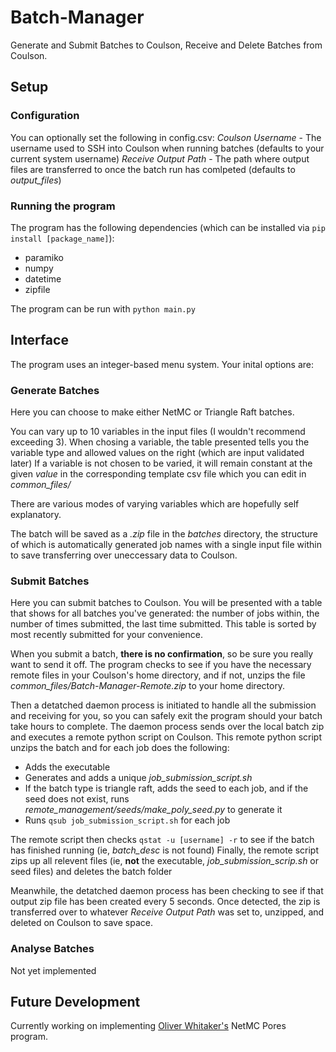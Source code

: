 # Batch-Manager
Generate and Submit Batches to Coulson, Receive and Delete Batches from Coulson.

## Setup
### Configuration
You can optionally set the following in config.csv:
_Coulson Username_ - The username used to SSH into Coulson when running batches (defaults to your current system username)
_Receive Output Path_ - The path where output files are transferred to once the batch run has comlpeted (defaults to _output_files_)

### Running the program
The program has the following dependencies (which can be installed via `pip install [package_name]`):
* paramiko
* numpy
* datetime
* zipfile

The program can be run with `python main.py`

## Interface
The program uses an integer-based menu system. Your inital options are:
### Generate Batches
Here you can choose to make either NetMC or Triangle Raft batches.

You can vary up to 10 variables in the input files (I wouldn't recommend exceeding 3).
When chosing a variable, the table presented tells you the variable type and allowed values on the right (which are input validated later)
If a variable is not chosen to be varied, it will remain constant at the given _value_ in the corresponding template csv file which you can edit in _common_files/_

There are various modes of varying variables which are hopefully self explanatory. 

The batch will be saved as a _.zip_ file in the _batches_ directory, the structure of which is automatically generated job names with a single input file within to save transferring over uneccessary data to Coulson.

### Submit Batches
Here you can submit batches to Coulson.
You will be presented with a table that shows for all batches you've generated: the number of jobs within, the number of times submitted, the last time submitted.
This table is sorted by most recently submitted for your convenience.

When you submit a batch, __there is no confirmation__, so be sure you really want to send it off. 
The program checks to see if you have the necessary remote files in your Coulson's home directory, and if not, unzips the file _common_files/Batch-Manager-Remote.zip_ to your home directory.

Then a detatched daemon process is initiated to handle all the submission and receiving for you, so you can safely exit the program should your batch take hours to complete.
The daemon process sends over the local batch zip and executes a remote python script on Coulson.
This remote python script unzips the batch and for each job does the following:
* Adds the executable
* Generates and adds a unique _job_submission_script.sh_
* If the batch type is triangle raft, adds the seed to each job, and if the seed does not exist, runs _remote_management/seeds/make_poly_seed.py_ to generate it
* Runs `qsub job_submission_script.sh` for each job

The remote script then checks `qstat -u [username] -r` to see if the batch has finished running (ie, _batch_desc_ is not found)
Finally, the remote script zips up all relevent files (ie, __not__ the executable, _job_submission_scrip.sh_ or seed files) and deletes the batch folder

Meanwhile, the detatched daemon process has been checking to see if that output zip file has been created every 5 seconds.
Once detected, the zip is transferred over to whatever _Receive Output Path_ was set to, unzipped, and deleted on Coulson to save space.

### Analyse Batches
Not yet implemented

## Future Development
Currently working on implementing [Oliver Whitaker's](https://github.com/oliwhitg) NetMC Pores program.
